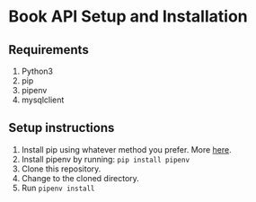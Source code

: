 # Book API Setup and Installation

## Requirements
1. Python3
2. pip
3. pipenv
4. mysqlclient

## Setup instructions
1. Install pip using whatever method you prefer. More [here](https://packaging.python.org/guides/installing-using-linux-tools/#installing-pip-setuptools-wheel-with-linux-package-managers).
2. Install pipenv by running: `pip install pipenv`
3. Clone this repository.
4. Change to the cloned directory.
5. Run `pipenv install`
